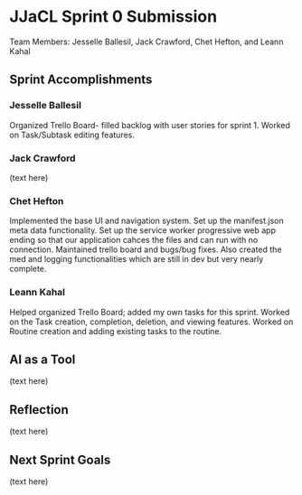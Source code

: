 # JJaCL Sprint 0 Submission

Team Members: Jesselle Ballesil, Jack Crawford, Chet Hefton, and Leann Kahal

## Sprint Accomplishments

### Jesselle Ballesil

Organized Trello Board- filled backlog with user stories for sprint 1. Worked on Task/Subtask editing features.

### Jack Crawford

(text here)

### Chet Hefton

Implemented the base UI and navigation system. Set up the manifest.json meta data functionality. Set up the service worker progressive web app ending so that our application cahces the files and can run with no connection. Maintained trello board and bugs/bug fixes. Also created the med and logging functionalities which are still in dev but very nearly complete.

### Leann Kahal

Helped organized Trello Board; added my own tasks for this sprint. Worked on the Task creation, completion, deletion, and viewing features. Worked on Routine creation and adding existing tasks to the routine.

## AI as a Tool

(text here)

## Reflection

(text here)

## Next Sprint Goals

(text here)
